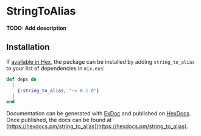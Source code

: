 # StringToAlias

**TODO: Add description**

## Installation

If [available in Hex](https://hex.pm/docs/publish), the package can be installed
by adding `string_to_alias` to your list of dependencies in `mix.exs`:

```elixir
def deps do
  [
    {:string_to_alias, "~> 0.1.0"}
  ]
end
```

Documentation can be generated with [ExDoc](https://github.com/elixir-lang/ex_doc)
and published on [HexDocs](https://hexdocs.pm). Once published, the docs can
be found at [https://hexdocs.pm/string_to_alias](https://hexdocs.pm/string_to_alias).

